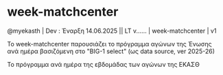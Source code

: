 # week-matchcenter

@myekasth | Dev : Έναρξη 14.06.2025 || LT v...... | week-matchcenter | v1

Το week-matchcenter παρουσιάζει το πρόγραμμα αγώνων της Ένωσης ανά ημέρα βασιζόμενη στο "BIG-1 select" (ως data source, ver 2025-26)

Το πρόγραμμα ανά ημέρα της εβδομάδας των αγώνων της ΕΚΑΣΘ
